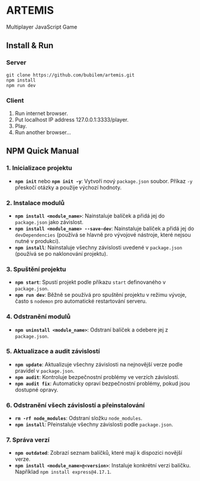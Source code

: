 # ARTEMIS

Multiplayer JavaScript Game

## Install & Run

### Server

```
git clone https://github.com/bubilem/artemis.git
npm install
npm run dev
```

### Client

1. Run internet browser.
2. Put localhost IP address 127.0.0.1:3333/player.
3. Play.
4. Run another browser...

## NPM Quick Manual

### 1. **Inicializace projektu**

- **`npm init`** nebo **`npm init -y`**: Vytvoří nový `package.json` soubor. Příkaz `-y` přeskočí otázky a použije výchozí hodnoty.

### 2. **Instalace modulů**

- **`npm install <module_name>`**: Nainstaluje balíček a přidá jej do `package.json` jako závislost.
- **`npm install <module_name> --save-dev`**: Nainstaluje balíček a přidá jej do `devDependencies` (používá se hlavně pro vývojové nástroje, které nejsou nutné v produkci).
- **`npm install`**: Nainstaluje všechny závislosti uvedené v `package.json` (používá se po naklonování projektu).

### 3. **Spuštění projektu**

- **`npm start`**: Spustí projekt podle příkazu `start` definovaného v `package.json`.
- **`npm run dev`**: Běžně se používá pro spuštění projektu v režimu vývoje, často s `nodemon` pro automatické restartování serveru.

### 4. **Odstranění modulů**

- **`npm uninstall <module_name>`**: Odstraní balíček a odebere jej z `package.json`.

### 5. **Aktualizace a audit závislostí**

- **`npm update`**: Aktualizuje všechny závislosti na nejnovější verze podle pravidel v `package.json`.
- **`npm audit`**: Kontroluje bezpečnostní problémy ve verzích závislostí.
- **`npm audit fix`**: Automaticky opraví bezpečnostní problémy, pokud jsou dostupné opravy.

### 6. **Odstranění všech závislostí a přeinstalování**

- **`rm -rf node_modules`**: Odstraní složku `node_modules`.
- **`npm install`**: Přeinstaluje všechny závislosti podle `package.json`.

### 7. **Správa verzí**

- **`npm outdated`**: Zobrazí seznam balíčků, které mají k dispozici novější verze.
- **`npm install <module_name>@<version>`**: Instaluje konkrétní verzi balíčku. Například `npm install express@4.17.1`.

